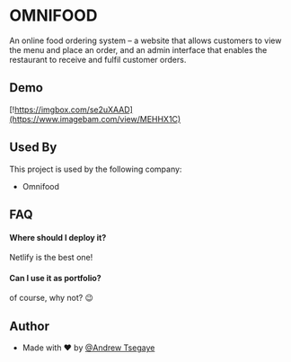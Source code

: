 
# OMNIFOOD

An online food ordering system – a website that allows customers to view the menu and place an order,
and an admin interface that enables the restaurant to receive and fulfil customer orders.
## Demo

[!https://imgbox.com/se2uXAAD](https://www.imagebam.com/view/MEHHX1C)

## Used By

This project is used by the following company:

- Omnifood

## FAQ

#### Where should I deploy it?

Netlify is the best one!

#### Can I use it as portfolio?

of course, why not? 😉


## Author

-  Made with ❤ by [@Andrew Tsegaye](https://www.github.com/Andrew-Tsegaye)

